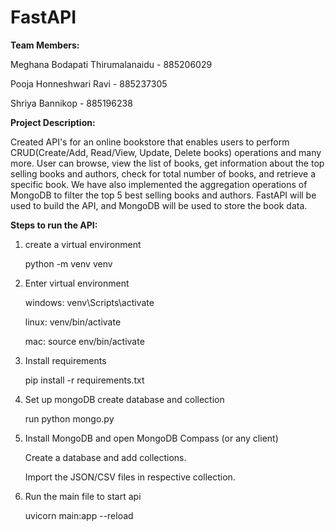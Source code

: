 # FastAPI
**Team Members:**

Meghana Bodapati Thirumalanaidu - 885206029

Pooja Honneshwari Ravi - 885237305

Shriya Bannikop - 885196238


**Project Description:**

Created API's for an online bookstore that enables users to perform CRUD(Create/Add, Read/View, Update, Delete books) operations and many more. User can browse, view the list of books, get information about the top selling books and authors, check for total number of books, and retrieve a specific book. We have also implemented the aggregation operations of MongoDB to filter the top 5 best selling books and authors. FastAPI will be used to build the API, and MongoDB will be used to store the book data.


**Steps to run the API:**

1. create a virtual environment

    python -m venv venv

2. Enter virtual environment

    windows: venv\Scripts\activate
    
    linux: venv/bin/activate
    
    mac: source env/bin/activate

3. Install requirements

    pip install -r requirements.txt

4. Set up mongoDB create database and collection

    run python mongo.py

5. Install MongoDB and open MongoDB Compass (or any client)
    
    Create a database and add collections.
    
    Import the JSON/CSV files in respective collection.

5. Run the main file to start api

    uvicorn main:app --reload



